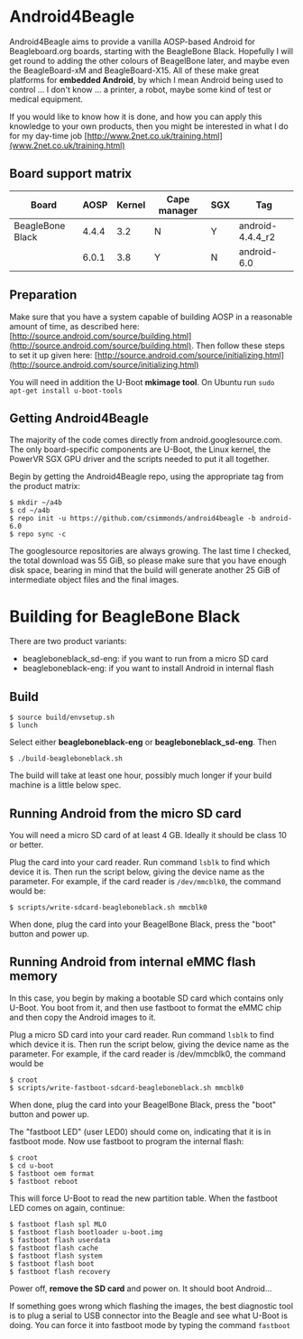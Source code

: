 # Android4Beagle

Android4Beagle aims to provide a vanilla AOSP-based Android for
Beagleboard.org boards, starting with the BeagleBone Black. Hopefully
I will get round to adding the other colours of BeagelBone later,
and maybe even the BeagleBoard-xM and BeagleBoard-X15. All of these
make great platforms for **embedded Android**, by which I mean Android being
used to control ... I don't know ... a printer, a robot, maybe some
kind of test or medical equipment.

If you would like to know how it is done, and how you can apply this
knowledge to your own products, then you might be interested in
what I do for my day-time job
[http://www.2net.co.uk/training.html](www.2net.co.uk/training.html)


## Board support matrix

|   Board        | AOSP  | Kernel | Cape manager | SGX | Tag              |
| -------------- | ----- | ------ | ------------ | --- |----------------- |
|BeagleBone Black| 4.4.4 | 3.2    | N            | Y   | android-4.4.4_r2 |
|                | 6.0.1 | 3.8    | Y            | N   | android-6.0      |

## Preparation

Make sure that you have a system capable of building AOSP in a reasonable
amount of time, as described here:
[http://source.android.com/source/building.html](http://source.android.com/source/building.html).
Then follow these steps to set it up given here:
[http://source.android.com/source/initializing.html](http://source.android.com/source/initializing.html)

You will need in addition the U-Boot **mkimage tool**. On Ubuntu run
`sudo apt-get install u-boot-tools`

## Getting Android4Beagle

The majority of the code comes directly from android.googlesource.com.
The only board-specific components are U-Boot, the Linux kernel, the PowerVR
SGX GPU driver and the scripts needed to put it all together.

Begin by getting the Android4Beagle repo, using the appropriate tag from the
product matrix:

```
$ mkdir ~/a4b
$ cd ~/a4b
$ repo init -u https://github.com/csimmonds/android4beagle -b android-6.0
$ repo sync -c
```
The googlesource repositories are always growing. The last time I checked,
the total download was 55 GiB, so please
make sure that you have enough disk space, bearing in mind that the
build will generate another 25 GiB of intermediate object files
and the final images.

# Building for BeagleBone Black
There are two product variants:

* beagleboneblack_sd-eng: if you want to run from a micro SD card
* beagleboneblack-eng: if you want to install Android in internal flash

## Build
```
$ source build/envsetup.sh
$ lunch
```
Select either **beagleboneblack-eng** or **beagleboneblack_sd-eng**. Then
```
$ ./build-beagleboneblack.sh
```
The build will take at least one hour, possibly much longer if
your build machine is a little below spec.

## Running Android from the micro SD card

You will need a micro SD card of at least 4 GB. Ideally it should
be class 10 or better.

Plug the card into your card reader. Run command `lsblk` to find which
device it is. Then run the script below, giving the device name as the
parameter. For example, if the card reader is `/dev/mmcblk0`, the
command would be:
```
$ scripts/write-sdcard-beagleboneblack.sh mmcblk0
```
When done, plug the card into your BeagelBone Black, press the
"boot" button and power up.

## Running Android from internal eMMC flash memory

In this case, you begin by making a bootable SD card which contains
only U-Boot. You boot from it, and then use fastboot to format
the eMMC chip and then copy the Android images to it.

Plug a micro SD card into your card reader. Run command `lsblk` to find which
device it is. Then run the script below, giving the device name as the
parameter. For example, if the card reader is /dev/mmcblk0, the
command would be
```
$ croot
$ scripts/write-fastboot-sdcard-beagleboneblack.sh mmcblk0
```
When done, plug the card into your BeagelBone Black, press the
"boot" button and power up.

The "fastboot LED" (user LED0) should come on, indicating that it
is in fastboot mode. Now use fastboot to program the internal flash:
```
$ croot
$ cd u-boot
$ fastboot oem format
$ fastboot reboot
```
This will force U-Boot to read the new partition table. When the
fastboot LED comes on again, continue:
```
$ fastboot flash spl MLO
$ fastboot flash bootloader u-boot.img
$ fastboot flash userdata
$ fastboot flash cache
$ fastboot flash system
$ fastboot flash boot
$ fastboot flash recovery
```
Power off, **remove the SD card** and power on. It should boot Android...

If something goes wrong which flashing the images, the best diagnostic
tool is to plug a serial to USB connector into the Beagle and see what
U-Boot is doing. You can force it into fastboot mode by typing the
command `fastboot`
